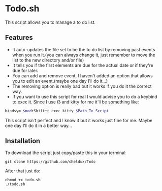 # Todo.sh
This script allows you to manage a to do list.
## Features
* It auto-updates the file set to be the to do list by removing past events when you run it.(you can always change it, just remember to move the list to the new directory and/or file)
* It tells you if the first elements are due for the actual date or if they're due for later.
* You can add and remove event, I haven't added an option that allows you to edit an event.(maybe one day I'll do it...)
* The removing option is really bad but it works if you do it the correct way.
* If you want to use this script for real I would advise you to do a keybind to exec it. Since I use i3 and kitty for me it'll be something like:
```bash
bindsym $mod+Shift+t exec kitty $Path_To_Script
```

This script isn't perfect and I know it but it works just fine for me. Maybe one day I'll do it in a better way...
## Installation
To download the script just copy/paste this in your terminal:
```
git clone https://github.com/cheldux/Todo
```
After that just do: 
```
chmod +x todo.sh
./todo.sh
```
